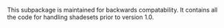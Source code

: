 This subpackage is maintained for backwards compatability. It contains all the
code for handling shadesets prior to version 1.0.
